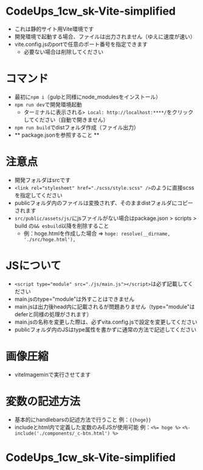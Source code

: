 # CodeUps_1cw_sk-Vite-simplified
- これは静的サイト用Vite環境です
- 開発環境で起動する場合、ファイルは出力されません（ゆえに速度が速い）
- vite.config.jsのportで任意のポート番号を指定できます
    - 必要ない場合は削除してください

# コマンド
- 最初に`npm i`（gulpと同様にnode_modulesをインストール）
- `npm run dev`で開発環境起動
    - ターミナルに表示される`> Local: http://localhost:****/`をクリックしてください（自動で開きません）
- `npm run build`でdistフォルダ作成（ファイル出力）
- ** package.jsonを参照すること **

# 注意点
- 開発フォルダはsrcです
- `<link rel="stylesheet" href="./scss/style.scss" />`のように直接scssを指定してください
- publicフォルダ内のファイルは変換されず、そのままdistフォルダにコピーされます
- `src/public/assets/js/`にjsファイルがない場合はpackage.json > scripts > build の`&& esbuild`以降を削除すること
    - 例：hoge.htmlを作成した場合 => `hoge: resolve(__dirname, './src/hoge.html'),`

# JSについて
- `<script type="module" src="./js/main.js"></script>`は必ず記載してください
- main.jsのtype="module"は外すことはできません
- main.jsは出力後head内に記載されるが問題ありません（type="module"はdeferと同様の処理がされます）
- main.jsの名称を変更した際は、必ずvita.config.jsで設定を変更してください
- publicフォルダ内のJSはtype属性を書かずに通常の方法で記述してください

# 画像圧縮
- viteImageminで実行させてます

# 変数の記述方法
- 基本的にhandlebarsの記述方法で行うこと 例：`{{hoge}}`
- includeとhtml内で定義した変数のみEJSが使用可能 例：`<%= hoge %>` `<%- include('./components/_c-btn.html') %>`
# CodeUps_1cw_sk-Vite-simplified
